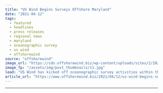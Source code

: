 ```yaml
---
title: "US Wind Begins Surveys Offshore Maryland"
date: "2021-04-12"
tags: 
  - featured
  - headlines
  - press releases
  - regional news
  - maryland
  - oceanographic survey
  - us wind
  - offshorewind
source: "offshorewind"
image_url: "https://cdn.offshorewind.biz/wp-content/uploads/sites/2/2021/04/12160003/US-Wind-Begins-Surveys-Offshore-Maryland.jpg"
image_fp: "/assets/img/post_thumbnails/11.jpg"
lead: "US Wind has kicked off oceanographic survey activities within the lease area offshore Maryland"
article_url: "https://www.offshorewind.biz/2021/04/12/us-wind-begins-surveys-offshore-maryland/"
---
```


---
